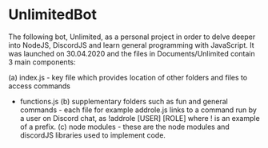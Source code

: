 # UnlimitedBot

The following bot, Unlimited, as a personal project in order to delve deeper into NodeJS, DiscordJS and learn general programming with JavaScript. 
It was launched on 30.04.2020 and the files in Documents/Unlimited contain 3 main components:

(a) index.js - key file which provides location of other folders and files to access commands
 - functions.js 
(b) supplementary folders such as fun and general commands - each file for example addrole.js links to a command run by a user on Discord chat, as !addrole [USER] [ROLE] where ! is an example of a prefix.
(c) node modules - these are the node modules and discordJS libraries used to implement code. 
